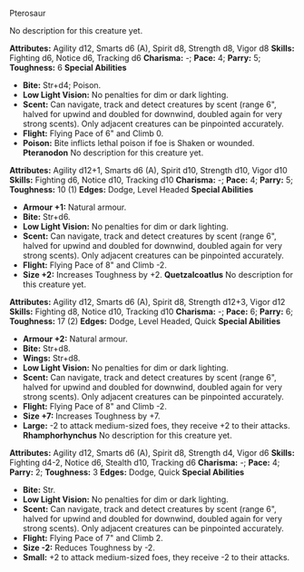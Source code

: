 Pterosaur

No description for this creature yet.

**Attributes:** Agility d12, Smarts d6 (A), Spirit d8, Strength d8,
Vigor d8
**Skills:** Fighting d6, Notice d6, Tracking d6
**Charisma:** -; **Pace:** 4; **Parry:** 5; **Toughness:** 6
**Special Abilities**
- **Bite:** Str+d4; Poison.
- **Low Light Vision:** No penalties for dim or dark lighting.
- **Scent:** Can navigate, track and detect creatures by scent (range
6", halved for upwind and doubled for downwind, doubled again for very
strong scents). Only adjacent creatures can be pinpointed accurately.
- **Flight:** Flying Pace of 6" and Climb 0.
- **Poison:** Bite inflicts lethal poison if foe is Shaken or wounded.
**Pteranodon**
No description for this creature yet.

**Attributes:** Agility d12+1, Smarts d6 (A), Spirit d10, Strength d10,
Vigor d10
**Skills:** Fighting d6, Notice d10, Tracking d10
**Charisma:** -; **Pace:** 4; **Parry:** 5; **Toughness:** 10 (1)
**Edges:** Dodge, Level Headed
**Special Abilities**
- **Armour +1:** Natural armour.
- **Bite:** Str+d6.
- **Low Light Vision:** No penalties for dim or dark lighting.
- **Scent:** Can navigate, track and detect creatures by scent (range
6", halved for upwind and doubled for downwind, doubled again for very
strong scents). Only adjacent creatures can be pinpointed accurately.
- **Flight:** Flying Pace of 8" and Climb -2.
- **Size +2:** Increases Toughness by +2.
**Quetzalcoatlus**
No description for this creature yet.

**Attributes:** Agility d12, Smarts d6 (A), Spirit d8, Strength d12+3,
Vigor d12
**Skills:** Fighting d8, Notice d10, Tracking d10
**Charisma:** -; **Pace:** 6; **Parry:** 6; **Toughness:** 17 (2)
**Edges:** Dodge, Level Headed, Quick
**Special Abilities**
- **Armour +2:** Natural armour.
- **Bite:** Str+d8.
- **Wings:** Str+d8.
- **Low Light Vision:** No penalties for dim or dark lighting.
- **Scent:** Can navigate, track and detect creatures by scent (range
6", halved for upwind and doubled for downwind, doubled again for very
strong scents). Only adjacent creatures can be pinpointed accurately.
- **Flight:** Flying Pace of 8" and Climb -2.
- **Size +7:** Increases Toughness by +7.
- **Large:** -2 to attack medium-sized foes, they receive +2 to their
attacks.
**Rhamphorhynchus**
No description for this creature yet.

**Attributes:** Agility d12, Smarts d6 (A), Spirit d8, Strength d4,
Vigor d6
**Skills:** Fighting d4-2, Notice d6, Stealth d10, Tracking d6
**Charisma:** -; **Pace:** 4; **Parry:** 2; **Toughness:** 3
**Edges:** Dodge, Quick
**Special Abilities**
- **Bite:** Str.
- **Low Light Vision:** No penalties for dim or dark lighting.
- **Scent:** Can navigate, track and detect creatures by scent (range
6", halved for upwind and doubled for downwind, doubled again for very
strong scents). Only adjacent creatures can be pinpointed accurately.
- **Flight:** Flying Pace of 7" and Climb 2.
- **Size -2:** Reduces Toughness by -2.
- **Small:** +2 to attack medium-sized foes, they receive -2 to their
attacks.

